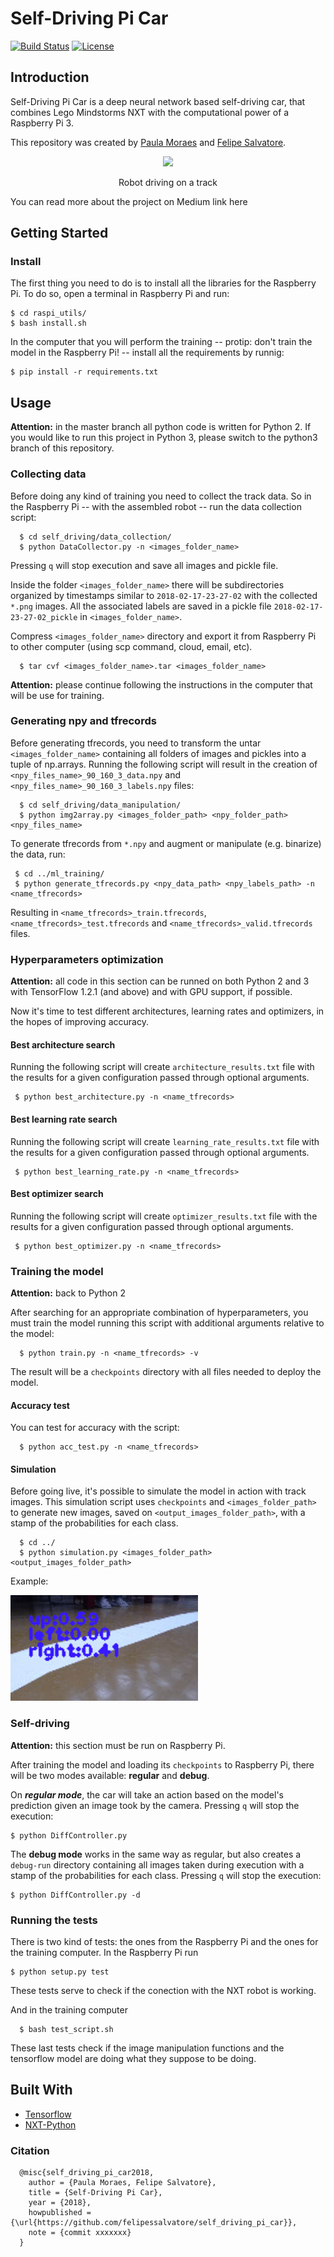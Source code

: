 # Self-Driving Pi Car 

[![Build Status](https://travis-ci.org/felipessalvatore/self_driving_project.svg?branch=master)](https://travis-ci.org/felipessalvatore/self_driving_project)
[![License](https://img.shields.io/github/license/mashape/apistatus.svg?maxAge=2592000)](https://github.com/felipessalvatore/self_driving_pi_car/blob/master/LICENSE)

## Introduction

Self-Driving Pi Car is a deep neural network based self-driving car, that combines Lego Mindstorms NXT with the computational power of a Raspberry Pi 3.

This repository was created by [Paula Moraes](https://github.com/paulaksm) and [Felipe Salvatore](https://github.com/felipessalvatore).

<p align = 'center'>
<img src = 'images/track.png' height = '270px'>
</p>
<p align = 'center'>
Robot driving on a track
</p>

You can read more about the project on Medium <link> link here </link>

## Getting Started

### Install

The first thing you need to do is to install all the libraries for the Raspberry Pi. To do so, open a terminal in Raspberry Pi and run:

```
$ cd raspi_utils/
$ bash install.sh
```

In the computer that you will perform the training -- protip: don't train the model in the Raspberry Pi! -- install all the requirements by runnig:

```
$ pip install -r requirements.txt
```

## Usage

**Attention:**
in the master branch all python code is written for Python 2. If you would like to run this project in Python 3, please switch to the python3 branch of this repository.


### Collecting data

Before doing any kind of training you need to collect the track data. So in the Raspberry Pi -- with the assembled robot -- run the data collection script:
```
  $ cd self_driving/data_collection/ 
  $ python DataCollector.py -n <images_folder_name>
```

Pressing `q` will stop execution and save all images and pickle file.

Inside the folder `<images_folder_name>` there will be subdirectories organized by timestamps similar to `2018-02-17-23-27-02` with the collected `*.png` images. All the associated labels are saved in a pickle file `2018-02-17-23-27-02_pickle` in `<images_folder_name>`.

Compress `<images_folder_name>` directory and export it from Raspberry Pi to other computer (using scp command, cloud, email, etc).
```
  $ tar cvf <images_folder_name>.tar <images_folder_name>
```


**Attention:**
please continue following the instructions in the computer that will be use for training.


### Generating npy and tfrecords

Before generating tfrecords, you need to transform the untar `<images_folder_name>` containing all folders of images and pickles into a tuple of np.arrays. Running the following script will result in the creation of `<npy_files_name>_90_160_3_data.npy` and `<npy_files_name>_90_160_3_labels.npy` files:
```
  $ cd self_driving/data_manipulation/
  $ python img2array.py <images_folder_path> <npy_folder_path> <npy_files_name>
```

To generate tfrecords from `*.npy` and augment or manipulate (e.g. binarize) the data, run:
 ```
  $ cd ../ml_training/ 
  $ python generate_tfrecords.py <npy_data_path> <npy_labels_path> -n <name_tfrecords> 
```

Resulting in `<name_tfrecords>_train.tfrecords`, `<name_tfrecords>_test.tfrecords` and `<name_tfrecords>_valid.tfrecords` files.



### Hyperparameters optimization

**Attention:**
all code in this section can be runned on both Python 2 and 3 with TensorFlow 1.2.1 (and above) and with GPU support, if possible.

Now it's time to test different architectures, learning rates and optimizers, in the hopes of improving accuracy. 


#### Best architecture search

Running the following script will create `architecture_results.txt` file with the results for a given configuration passed through optional arguments.
 ```
  $ python best_architecture.py -n <name_tfrecords>
```


#### Best learning rate search

Running the following script will create `learning_rate_results.txt` file with the results for a given configuration passed through optional arguments.
 ```
  $ python best_learning_rate.py -n <name_tfrecords>
```


#### Best optimizer search

Running the following script will create `optimizer_results.txt` file with the results for a given configuration passed through optional arguments.
 ```
  $ python best_optimizer.py -n <name_tfrecords>
```


### Training the model 

**Attention:**
back to Python 2

After searching for an appropriate combination of hyperparameters, you must train the model running this script with additional arguments relative to the model:

```
  $ python train.py -n <name_tfrecords> -v
```

The result will be a `checkpoints` directory with all files needed to deploy the model.


#### Accuracy test

You can test for accuracy with the script:

```
  $ python acc_test.py -n <name_tfrecords>
```


#### Simulation

Before going live, it's possible to simulate the model in action with track images. This simulation script uses `checkpoints` and `<images_folder_path>` to generate new images, saved on `<output_images_folder_path>`, with a stamp of the probabilities for each class.

```
  $ cd ../
  $ python simulation.py <images_folder_path> <output_images_folder_path>
```

Example:
<p align = 'left'>
<img src = 'images/run_readme.gif'>
</p>


### Self-driving 

**Attention:**
this section must be run on Raspberry Pi.

After training the model and loading its `checkpoints` to Raspberry Pi, there will be two modes available: **regular** and **debug**. 

On ___regular mode___, the car will take an action based on the model's prediction given an image took by the camera. Pressing `q` will stop the execution:

```
$ python DiffController.py 
```

The __debug mode__ works in the same way as regular, but also creates a `debug-run` directory containing all images taken during execution with a stamp of the probabilities for each class. Pressing `q` will stop the execution:

```
$ python DiffController.py -d
```



### Running the tests

There is two kind of tests: the ones from the Raspberry Pi and the ones for the training computer.
In the Raspberry Pi run

```
$ python setup.py test 
```
These tests serve to check if the conection with the NXT robot is working.

And in the training computer
```
  $ bash test_script.sh 
```
These last tests check if the image manipulation functions and the tensorflow model are doing what they suppose to be doing.



## Built With

* [Tensorflow](https://www.tensorflow.org/)
* [NXT-Python](https://github.com/Eelviny/nxt-python)


### Citation
```
  @misc{self_driving_pi_car2018,
    author = {Paula Moraes, Felipe Salvatore},
    title = {Self-Driving Pi Car},
    year = {2018},
    howpublished = {\url{https://github.com/felipessalvatore/self_driving_pi_car}},
    note = {commit xxxxxxx}
  }
```
